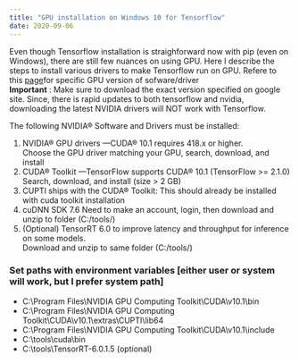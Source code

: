 ```yaml
---
title: "GPU installation on Windows 10 for Tensorflow"
date: 2020-09-06
---
```


Even though Tensorflow installation is straighforward now with pip (even on Windows), there are still few nuances on using GPU. Here I describe the steps to install various drivers to make Tensorflow run on GPU. Refere to this [page](https://www.tensorflow.org/install/gpu)for specific GPU version of sofware/driver  
**Important** : Make sure to download the exact version specified on google site. Since, there is rapid updates to both tensorflow and nvidia, downloading the latest NVIDIA drivers will NOT work with Tensorflow.  

The following NVIDIA® Software and Drivers must be installed:  
1. NVIDIA® GPU drivers —CUDA® 10.1 requires 418.x or higher.  
    Choose the GPU driver matching your GPU, search, download, and install  
2. CUDA® Toolkit —TensorFlow supports CUDA® 10.1 (TensorFlow >= 2.1.0)
    Search, download, and install (size > 2 GB)
3. CUPTI ships with the CUDA® Toolkit: This should already be installed with cuda toolkit installation  
4. cuDNN SDK 7.6
    Need to make an account, login, then download and unzip to folder (C:/tools/)  
5. (Optional) TensorRT 6.0 to improve latency and throughput for inference on some models.  
    Download and unzip to same folder (C:/tools/)  

### Set paths with environment variables [either user or system will work, but I prefer system path]
- C:\Program Files\NVIDIA GPU Computing Toolkit\CUDA\v10.1\bin  
- C:\Program Files\NVIDIA GPU Computing Toolkit\CUDA\v10.1\extras\CUPTI\lib64  
- C:\Program Files\NVIDIA GPU Computing Toolkit\CUDA\v10.1\include  
- C:\tools\cuda\bin  
- C:\tools\TensorRT-6.0.1.5 (optional)  

